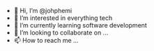 - 👋 Hi, I’m @johphemi
- 👀 I’m interested in everything tech
- 🌱 I’m currently learning software development 
- 💞️ I’m looking to collaborate on ...
- 📫 How to reach me ...

<!---
johphemi/johphemi is a ✨ special ✨ repository because its `README.md` (this file) appears on your GitHub profile.
You can click the Preview link to take a look at your changes.
--->
